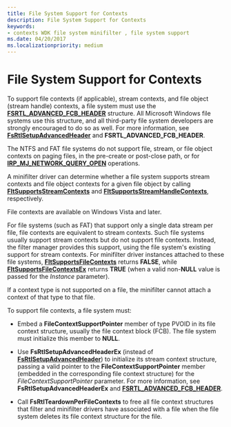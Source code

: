 ```yaml
---
title: File System Support for Contexts
description: File System Support for Contexts
keywords:
- contexts WDK file system minifilter , file system support
ms.date: 04/20/2017
ms.localizationpriority: medium
---
```


# File System Support for Contexts

To support file contexts (if applicable), stream contexts, and file object (stream handle) contexts, a file system must use the [**FSRTL\_ADVANCED\_FCB\_HEADER**](/windows-hardware/drivers/ddi/ntifs/ns-ntifs-_fsrtl_advanced_fcb_header) structure. All Microsoft Windows file systems use this structure, and all third-party file system developers are strongly encouraged to do so as well. For more information, see [**FsRtlSetupAdvancedHeader**](/previous-versions/ff547257(v=vs.85)) and **FSRTL\_ADVANCED\_FCB\_HEADER**.

The NTFS and FAT file systems do not support file, stream, or file object contexts on paging files, in the pre-create or post-close path, or for [**IRP\_MJ\_NETWORK\_QUERY\_OPEN**](./flt-parameters-for-irp-mj-network-query-open.md) operations.

A minifilter driver can determine whether a file system supports stream contexts and file object contexts for a given file object by calling [**FltSupportsStreamContexts**](/windows-hardware/drivers/ddi/fltkernel/nf-fltkernel-fltsupportsstreamcontexts) and [**FltSupportsStreamHandleContexts**](/windows-hardware/drivers/ddi/fltkernel/nf-fltkernel-fltsupportsstreamhandlecontexts), respectively.

File contexts are available on Windows Vista and later.

For file systems (such as FAT) that support only a single data stream per file, file contexts are equivalent to stream contexts. Such file systems usually support stream contexts but do not support file contexts. Instead, the filter manager provides this support, using the file system's existing support for stream contexts. For minifilter driver instances attached to these file systems, [**FltSupportsFileContexts**](/windows-hardware/drivers/ddi/fltkernel/nf-fltkernel-fltsupportsfilecontexts) returns **FALSE**, while [**FltSupportsFileContextsEx**](/windows-hardware/drivers/ddi/fltkernel/nf-fltkernel-fltsupportsfilecontextsex) returns **TRUE** (when a valid non-**NULL** value is passed for the *Instance* parameter).

If a context type is not supported on a file, the minifilter cannot attach a context of that type to that file.

To support file contexts, a file system must:

* Embed a **FileContextSupportPointer** member of type PVOID in its file context structure, usually the file context block (FCB). The file system must initialize this member to **NULL**.

* Use **FsRtlSetupAdvancedHeaderEx** (instead of [**FsRtlSetupAdvancedHeader**](/previous-versions/ff547257(v=vs.85))) to initialize its stream context structure, passing a valid pointer to the **FileContextSupportPointer** member (embedded in the corresponding file context structure) for the *FileContextSupportPointer* parameter. For more information, see **FsRtlSetupAdvancedHeaderEx** and [**FSRTL\_ADVANCED\_FCB\_HEADER**](/windows-hardware/drivers/ddi/ntifs/ns-ntifs-_fsrtl_advanced_fcb_header).

* Call **FsRtlTeardownPerFileContexts** to free all file context structures that filter and minifilter drivers have associated with a file when the file system deletes its file context structure for the file.
